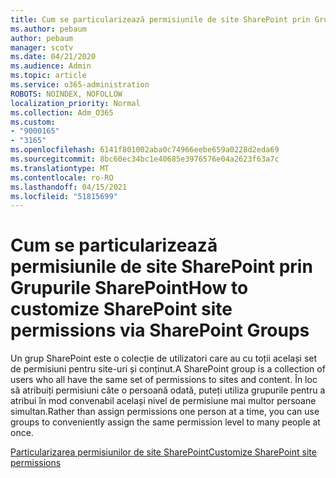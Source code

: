 ```yaml
---
title: Cum se particularizează permisiunile de site SharePoint prin Grupurile SharePoint
ms.author: pebaum
author: pebaum
manager: scotv
ms.date: 04/21/2020
ms.audience: Admin
ms.topic: article
ms.service: o365-administration
ROBOTS: NOINDEX, NOFOLLOW
localization_priority: Normal
ms.collection: Adm_O365
ms.custom:
- "9000165"
- "3165"
ms.openlocfilehash: 6141f801002aba0c74966eebe659a0228d2eda69
ms.sourcegitcommit: 8bc60ec34bc1e40685e3976576e04a2623f63a7c
ms.translationtype: MT
ms.contentlocale: ro-RO
ms.lasthandoff: 04/15/2021
ms.locfileid: "51815699"
---
```

# <a name="how-to-customize-sharepoint-site-permissions-via-sharepoint-groups"></a><span data-ttu-id="49845-102">Cum se particularizează permisiunile de site SharePoint prin Grupurile SharePoint</span><span class="sxs-lookup"><span data-stu-id="49845-102">How to customize SharePoint site permissions via SharePoint Groups</span></span> 

<span data-ttu-id="49845-103">Un grup SharePoint este o colecție de utilizatori care au cu toții același set de permisiuni pentru site-uri și conținut.</span><span class="sxs-lookup"><span data-stu-id="49845-103">A SharePoint group is a collection of users who all have the same set of permissions to sites and content.</span></span> <span data-ttu-id="49845-104">În loc să atribuiți permisiuni câte o persoană odată, puteți utiliza grupurile pentru a atribui în mod convenabil același nivel de permisiune mai multor persoane simultan.</span><span class="sxs-lookup"><span data-stu-id="49845-104">Rather than assign permissions one person at a time, you can use groups to conveniently assign the same permission level to many people at once.</span></span>

[<span data-ttu-id="49845-105">Particularizarea permisiunilor de site SharePoint</span><span class="sxs-lookup"><span data-stu-id="49845-105">Customize SharePoint site permissions</span></span>](https://docs.microsoft.com/sharepoint/customize-sharepoint-site-permissions)